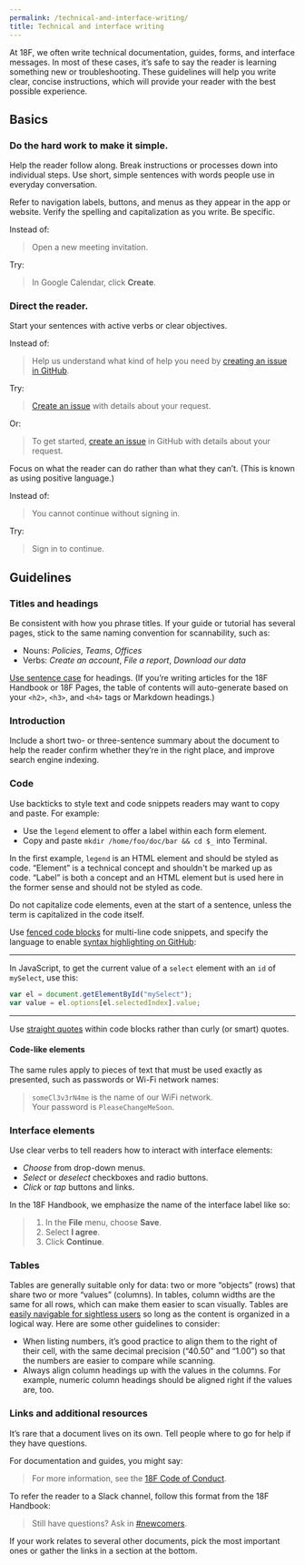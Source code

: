 ```yaml
---
permalink: /technical-and-interface-writing/
title: Technical and interface writing
---
```


At 18F, we often write technical documentation, guides, forms, and interface messages. In most of these cases, it’s safe to say the reader is learning something new or troubleshooting. These guidelines will help you write clear, concise instructions, which will provide your reader with the best possible experience.

## Basics

### Do the hard work to make it simple.

Help the reader follow along. Break instructions or processes down into individual steps. Use short, simple sentences with words people use in everyday conversation.

Refer to navigation labels, buttons, and menus as they appear in the app or website. Verify the spelling and capitalization as you write. Be specific.

Instead of:

> Open a new meeting invitation.

Try:

> In Google Calendar, click **Create**.

### Direct the reader.

Start your sentences with active verbs or clear objectives.

Instead of:

> Help us understand what kind of help you need by [creating an issue in GitHub](https://github.com/18F/writing-lab/issues/new).

Try:

> [Create an issue](https://github.com/18F/writing-lab/issues/new) with details about your request.

Or:

> To get started, [create an issue](https://github.com/18F/writing-lab/issues/new) in GitHub with details about your request.

Focus on what the reader can do rather than what they can’t. (This is known as using positive language.)

Instead of:

> You cannot continue without signing in.

Try:

> Sign in to continue.

## Guidelines

### Titles and headings

Be consistent with how you phrase titles. If your guide or tutorial has several pages, stick to the same naming convention for scannability, such as:

* Nouns: _Policies_, _Teams_, _Offices_
* Verbs: _Create an account_, _File a report_, _Download our data_

[Use sentence case](https://pages.18f.gov/content-guide/capitalization/) for headings. (If you’re writing articles for the 18F Handbook or 18F Pages, the table of contents will auto-generate based on your `<h2>`, `<h3>`, and `<h4>` tags or Markdown headings.)

### Introduction

Include a short two- or three-sentence summary about the document to help the reader confirm whether they’re in the right place, and improve search engine indexing.

### Code

Use backticks to style text and code snippets readers may want to copy and paste. For example:

* Use the `legend` element to offer a label within each form element.
* Copy and paste `mkdir /home/foo/doc/bar && cd $_` into Terminal.

In the first example, `legend` is an HTML element and should be styled as code. “Element” is a technical concept and shouldn't be marked up as code. “Label” is both a concept and an HTML element but is used here in the former sense and should not be styled as code.

Do not capitalize code elements, even at the start of a sentence, unless the term is capitalized in the code itself.

Use [fenced code blocks](https://help.github.com/articles/creating-and-highlighting-code-blocks/) for multi-line code snippets, and specify the language to enable [syntax highlighting on GitHub](https://help.github.com/articles/creating-and-highlighting-code-blocks/#syntax-highlighting):

-----
In JavaScript, to get the current value of a `select` element with an
`id` of `mySelect`, use this:

```javascript
var el = document.getElementById("mySelect");
var value = el.options[el.selectedIndex].value;
```
-----

Use [straight quotes](http://smartquotesforsmartpeople.com/) within code blocks rather than curly (or smart) quotes.

#### Code-like elements

The same rules apply to pieces of text that must be used exactly as
presented, such as passwords or Wi-Fi network names:

> `someCl3v3rN4me` is the name of our WiFi network.  
> Your password is `PleaseChangeMeSoon`.

### Interface elements

Use clear verbs to tell readers how to interact with interface elements:

* _Choose_ from drop-down menus.
* _Select_ or _deselect_ checkboxes and radio buttons.
* _Click_ or _tap_ buttons and links.

In the 18F Handbook, we emphasize the name of the interface label like so:

> 1. In the **File** menu, choose **Save**.  
> 2. Select **I agree**.  
> 3. Click **Continue**.

### Tables

Tables are generally suitable only for data: two or more “objects” (rows) that share two or more “values” (columns). In tables, column widths are the same for all rows, which can make them easier to scan visually. Tables are [easily navigable for sightless users](http://webaim.org/techniques/tables/) so long as the content is organized in a logical way. Here are some other guidelines to consider:

* When listing numbers, it’s good practice to align them to the right of their cell, with the same decimal precision (“40.50” and “1.00”) so that the numbers are easier to compare while scanning.
* Always align column headings up with the values in the columns. For example, numeric column headings should be aligned right if the values are, too.

### Links and additional resources

It’s rare that a document lives on its own. Tell people where to go for help if they have questions.

For documentation and guides, you might say:

> For more information, see the [18F Code of Conduct](https://github.com/18F/code-of-conduct).

To refer the reader to a Slack channel, follow this format from the 18F Handbook:

> Still have questions? Ask in [#newcomers](https://18f.slack.com/archives/newcomers).

If your work relates to several other documents, pick the most important ones or gather the links in a section at the bottom.
